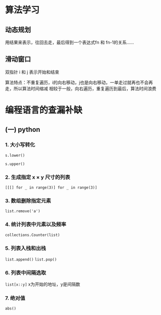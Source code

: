 # 算法学习
## 动态规划
用结果来表示，往回去走，最后得到一个表达式fn 和 fn-1的关系……
## 滑动窗口
双指针 i 和 j 表示开始和结束

算法特点：不重复遍历，i的向右移动，j也是向右移动，一单走过就再也不会再走，所以算法时间缩减
相较于一般，向右遍历，重复遍历到最后，算法时间浪费

# 编程语言的查漏补缺

## (一) python

### 1. 大小写转化
`s.lower()`

`s.upper()`
### 2. 生成指定 x × y 尺寸的列表
`
[[[] for _ in range(3)] for _ in range(3)]
`
### 3. 数组删除指定元素
`list.remove('a')`
### 4. 统计列表中元素以及频率
`collections.Counter(list)`
### 5. 列表入栈和出栈
`list.append()`
`list.pop()`
### 6. 列表中间隔选取
`list[x::y]`
x为开始的地址，y是间隔数
### 7. 绝对值
`abs()`
